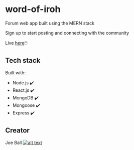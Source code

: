# word-of-iroh 

Forum web app built using the MERN stack

Sign up to start posting and connecting with the community

Live [here](http://word-of-iroh.herokuapp.com/)🖱️

## Tech stack

Built with:

- Node.js ✔️
- React.js ✔️
- MongoDB ✔️
- Mongoose ✔️
- Express ✔️

## Creator

Joe Ball [![alt text][1.1]][1]

[1.1]: http://i.imgur.com/9I6NRUm.png
[1]: http://www.github.com/6joeb
